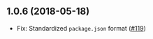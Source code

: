 ## 1.0.6 (2018-05-18)

- Fix: Standardized `package.json` format  ([#119](https://github.com/WordPress/packages/pull/119))
